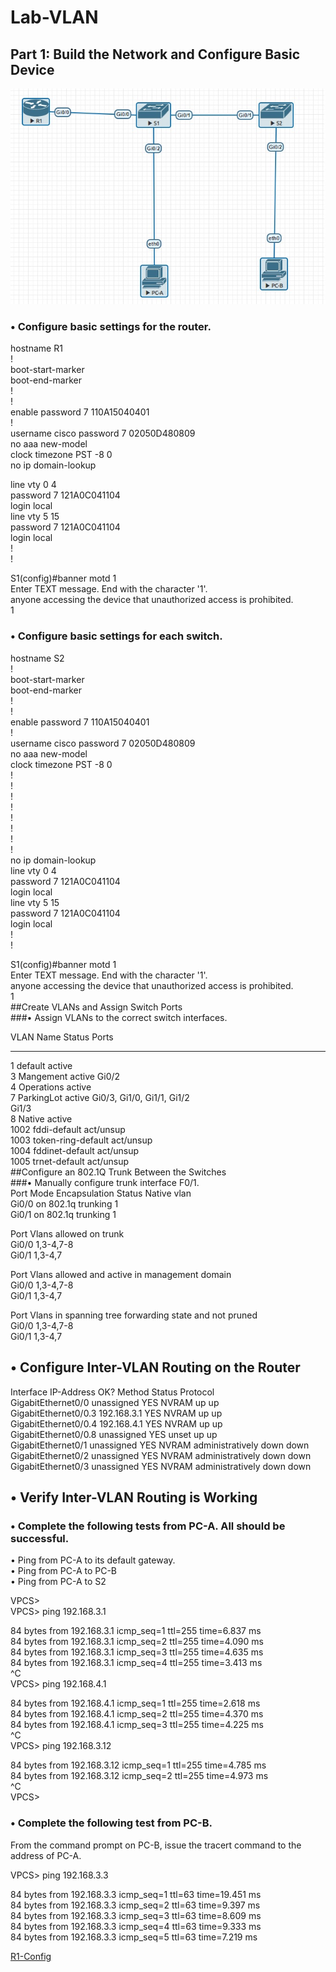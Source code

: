 # Lab-VLAN
## Part 1: Build the Network and Configure Basic Device 
![alt-текст](https://github.com/DanilChery/CiscoProjectsVLAN/blob/main/Lab-Vlan-schema.jpg "Текст заголовка логотипа 1")  
### •	Configure basic settings for the router.
hostname R1  
!  
boot-start-marker  
boot-end-marker  
!  
!  
enable password 7 110A15040401  
!  
username cisco password 7 02050D480809  
no aaa new-model  
clock timezone PST -8 0  
no ip domain-lookup  
  
line vty 0 4  
 password 7 121A0C041104  
 login local  
line vty 5 15  
 password 7 121A0C041104  
 login local  
!  
!  

S1(config)#banner motd 1  
Enter TEXT message.  End with the character '1'.  
anyone accessing the device that unauthorized access is prohibited.  
1  
### •	Configure basic settings for each switch.  
  
hostname S2  
!  
boot-start-marker  
boot-end-marker  
!  
!  
enable password 7 110A15040401  
!  
username cisco password 7 02050D480809  
no aaa new-model  
clock timezone PST -8 0  
!  
!  
!  
!  
!  
!  
!  
!  
no ip domain-lookup  
line vty 0 4  
 password 7 121A0C041104  
 login local  
line vty 5 15  
 password 7 121A0C041104  
 login local  
!  
!  
  
S1(config)#banner motd 1  
Enter TEXT message.  End with the character '1'.  
anyone accessing the device that unauthorized access is prohibited.  
1  
##Create VLANs and Assign Switch Ports  
###•	Assign VLANs to the correct switch interfaces.  
  
VLAN Name                             Status    Ports  
---- -------------------------------- --------- -------------------------------  
1    default                          active  
3    Mangement                        active    Gi0/2  
4    Operations                       active  
7    ParkingLot                       active    Gi0/3, Gi1/0, Gi1/1, Gi1/2  
                                                Gi1/3  
8    Native                           active  
1002 fddi-default                     act/unsup  
1003 token-ring-default               act/unsup  
1004 fddinet-default                  act/unsup  
1005 trnet-default                    act/unsup  
##Configure an 802.1Q Trunk Between the Switches  
###•	Manually configure trunk interface F0/1.  
Port        Mode             Encapsulation  Status        Native vlan  
Gi0/0       on               802.1q         trunking      1  
Gi0/1       on               802.1q         trunking      1  
  
Port        Vlans allowed on trunk  
Gi0/0       1,3-4,7-8  
Gi0/1       1,3-4,7  
  
Port        Vlans allowed and active in management domain  
Gi0/0       1,3-4,7-8  
Gi0/1       1,3-4,7  
  
Port        Vlans in spanning tree forwarding state and not pruned  
Gi0/0       1,3-4,7-8  
Gi0/1       1,3-4,7  
## •	Configure Inter-VLAN Routing on the Router  
Interface                  IP-Address      OK? Method Status                Protocol  
GigabitEthernet0/0         unassigned      YES NVRAM  up                    up    
GigabitEthernet0/0.3       192.168.3.1     YES NVRAM  up                    up    
GigabitEthernet0/0.4       192.168.4.1     YES NVRAM  up                    up    
GigabitEthernet0/0.8       unassigned      YES unset  up                    up    
GigabitEthernet0/1         unassigned      YES NVRAM  administratively down down  
GigabitEthernet0/2         unassigned      YES NVRAM  administratively down down  
GigabitEthernet0/3         unassigned      YES NVRAM  administratively down down  
## •	Verify Inter-VLAN Routing is Working  
### •	Complete the following tests from PC-A. All should be successful.  
•	Ping from PC-A to its default gateway.  
•	Ping from PC-A to PC-B  
•	Ping from PC-A to S2  
  
VPCS>  
VPCS> ping 192.168.3.1  
  
84 bytes from 192.168.3.1 icmp_seq=1 ttl=255 time=6.837 ms  
84 bytes from 192.168.3.1 icmp_seq=2 ttl=255 time=4.090 ms  
84 bytes from 192.168.3.1 icmp_seq=3 ttl=255 time=4.635 ms  
84 bytes from 192.168.3.1 icmp_seq=4 ttl=255 time=3.413 ms  
^C  
VPCS> ping 192.168.4.1  
  
84 bytes from 192.168.4.1 icmp_seq=1 ttl=255 time=2.618 ms  
84 bytes from 192.168.4.1 icmp_seq=2 ttl=255 time=4.370 ms  
84 bytes from 192.168.4.1 icmp_seq=3 ttl=255 time=4.225 ms  
^C  
VPCS> ping 192.168.3.12  
  
84 bytes from 192.168.3.12 icmp_seq=1 ttl=255 time=4.785 ms  
84 bytes from 192.168.3.12 icmp_seq=2 ttl=255 time=4.973 ms  
^C  
VPCS>  
### •	Complete the following test from PC-B.  
From the command prompt on PC-B, issue the tracert command to the address of PC-A.  
  
VPCS> ping 192.168.3.3  
  
84 bytes from 192.168.3.3 icmp_seq=1 ttl=63 time=19.451 ms  
84 bytes from 192.168.3.3 icmp_seq=2 ttl=63 time=9.397 ms  
84 bytes from 192.168.3.3 icmp_seq=3 ttl=63 time=8.609 ms  
84 bytes from 192.168.3.3 icmp_seq=4 ttl=63 time=9.333 ms  
84 bytes from 192.168.3.3 icmp_seq=5 ttl=63 time=7.219 ms  

[R1-Config](https://github.com/DanilChery/CiscoProjectsVLAN/blob/main/Lab-Vlan-R1-Config.txt "")
